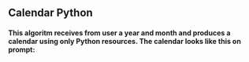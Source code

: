 ## Calendar Python

#### This algoritm receives from user a year and month and produces a calendar using only Python resources. The calendar looks like this on prompt:

